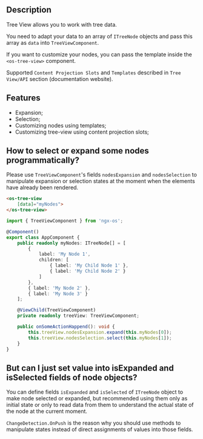 ## Description

Tree View allows you to work with tree data.

You need to adapt your data to an array of `ITreeNode` objects and pass this array as `data` into `TreeViewComponent`.

If you want to customize your nodes, you can pass the template inside the `<os-tree-view>` component.

Supported `Content Projection Slots` and `Templates` described in `Tree View/API` section (documentation website).

## Features

- Expansion;
- Selection;
- Customizing nodes using templates;
- Customizing tree-view using content projection slots;

## How to select or expand some nodes programmatically?

Please use `TreeViewComponent`'s fields `nodesExpansion` and `nodesSelection` to
manipulate expansion or selection states at the moment when the elements have already been rendered.

```html
<os-tree-view
    [data]="myNodes">
</os-tree-view>
```

```typescript
import { TreeViewComponent } from 'ngx-os';

@Component()
export class AppComponent {
    public readonly myNodes: ITreeNode[] = [
        {
            label: 'My Node 1',
            children: [
                { label: 'My Child Node 1' },
                { label: 'My Child Node 2' }
            ]
        },
        { label: 'My Node 2' },
        { label: 'My Node 3' }
    ];

    @ViewChild(TreeViewComponent)
    private readonly treeView: TreeViewComponent;

    public onSomeActionHappend(): void {
        this.treeView.nodesExpansion.expand(this.myNodes[0]);
        this.treeView.nodesSelection.select(this.myNodes[1]);
    }
}
```

## But can I just set value into isExpanded and isSelected fields of node objects?

You can define fields `isExpanded` and `isSelected` of `ITreeNode` object to make node selected or expanded,
but recommended using them only as initial state or only to read data from them to understand the actual state of the node at the current moment.

`ChangeDetection.OnPush` is the reason why you should use methods to manipulate states instead of direct assignments of values into those fields.

